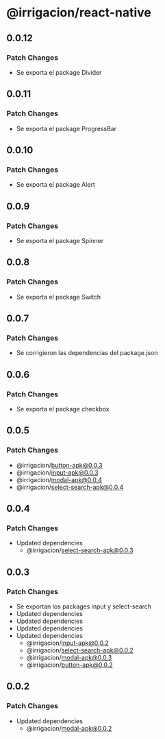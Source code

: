 # @irrigacion/react-native

## 0.0.12

### Patch Changes

- Se exporta el package Divider

## 0.0.11

### Patch Changes

- Se exporta el package ProgressBar

## 0.0.10

### Patch Changes

- Se exporta el package Alert

## 0.0.9

### Patch Changes

- Se exporta el package Spinner

## 0.0.8

### Patch Changes

- Se exporta el package Switch

## 0.0.7

### Patch Changes

- Se corrigieron las dependencias del package.json

## 0.0.6

### Patch Changes

- Se exporta el package checkbox

## 0.0.5

### Patch Changes

- @irrigacion/button-apk@0.0.3
- @irrigacion/input-apk@0.0.3
- @irrigacion/modal-apk@0.0.4
- @irrigacion/select-search-apk@0.0.4

## 0.0.4

### Patch Changes

- Updated dependencies
    - @irrigacion/select-search-apk@0.0.3

## 0.0.3

### Patch Changes

- Se exportan los packages input y select-search
- Updated dependencies
- Updated dependencies
- Updated dependencies
- Updated dependencies
    - @irrigacion/input-apk@0.0.2
    - @irrigacion/select-search-apk@0.0.2
    - @irrigacion/modal-apk@0.0.3
    - @irrigacion/button-apk@0.0.2

## 0.0.2

### Patch Changes

- Updated dependencies
    - @irrigacion/modal-apk@0.0.2

